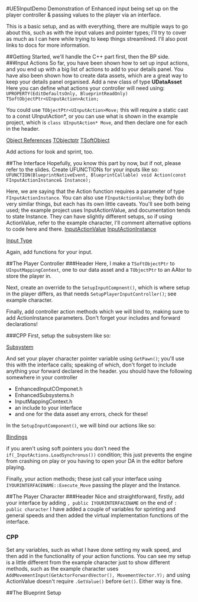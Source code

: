 #UE5InputDemo
 Demonstration of Enhanced input being set up on the player controller & passing values to the player via an interface.

 This is a basic setup, and as with everything, there are multiple ways to go about this, such as with the input values and pointer types; I'll try to cover as much as I can here while trying to keep things streamlined. I'll also post links to docs for more information.

 ##Getting Started, we'll handle the C++ part first, then the BP side.
 ###Input Actions
 So far, you have been shown how to set up input actions, and you end up with a big list of actions to add to your details panel. You have also been shown how to create data assets, which are a great way to keep your details panel organised.
 Add a new class of type **UDataAsset** Here you can define  what actions your controller will need using:
`UPROPERTY(EditDefaultsOnly, BlueprintReadOnly)
	TSoftObjectPtr<UInputAction>Action;`

You could use `TObjectPtr<UInputAction>Move;` this will require a static cast to a const UInputAction*, or you can use what is shown in the example project, which is `class UInputAction* Move`, and then declare one for each in the header.

[Object References](https://medium.com/advanced-blueprint-scripting-in-unreal-engine/object-references-in-blueprints-4c0df7f4dc1d)
[TObjectptr](https://docs.unrealengine.com/5.0/en-US/API/Runtime/CoreUObject/UObject/TObjectPtr/)
[TSoftObject](https://docs.unrealengine.com/5.3/en-US/API/Runtime/CoreUObject/UObject/TSoftObjectPtr/)

Add actions for look and sprint, too.

##The Interface
Hopefully, you know this part by now, but if not, please refer to the slides.
Create UFUNCTIONs for your inputs like so:
`UFUNCTION(BlueprintNativeEvent, BlueprintCallable)
	void Action(const FInputActionInstance& Instance);`

 Here, we are saying that the Action function requires a parameter of type `FInputActionInstance`. You can also use `FInputActionValue`; they both do very similar things, but each has its own little caveats. You'll see both being used; the example project uses InputActionValue, and documentation tends to state Instance. They can have slightly different setups, so if using ActionValue, refer to the example character, I'll comment alternative options to code here and there.
[InputActionValue](https://docs.unrealengine.com/5.3/en-US/API/Plugins/EnhancedInput/FInputActionValue/)
[InputActionInstance](https://docs.unrealengine.com/4.26/en-US/API/Plugins/EnhancedInput/FInputActionInstance/)

[Input Type](https://github.com/jayvicks86/UE5InputDemo/blob/main/Images/ActionInstance.jpg)

Again, add functions for your input.

##The Player Controller
###Header
Here, I make a `TSoftObjectPtr` to `UInputMappingContext`, one to our data asset and a `TObjectPtr` to an AAtor to store the player in. 

Next, create an override to the `SetupInputCompnent()`, which is where setup in the player differs, as that needs `SetupPlayerInputController()`; see example character. 

Finally, add controller action methods which we will bind to, making sure to add ActionInstance parameters.
Don't forget your includes and forward declarations!

###CPP
First, setup the subsystem like so:

[Subsystem](https://github.com/jayvicks86/UE5InputDemo/blob/main/Images/Subsystem.png)

And set your player character pointer variable using `GetPawn()`; you'll use this with the interface calls; speaking of which, don't forget to include anything your forward declared in the header.
 you should have the following somewhere in your controller
 - EnhancedInputCOmponet.h
 - EnhancedSubsystems.h
 - InputMappingContext.h
 - an include to your interface
 - and one for the data asset
any errors, check for these!

In the `SetupInputComponent()`, we will bind our actions like so:

[Bindings](https://github.com/jayvicks86/UE5InputDemo/blob/main/Images/Bindings.png)

if you aren't using soft pointers you don't need the `if(_InputActions.LoadSynchronus())` condition; this just prevents the engine from crashing on play or you having to open your DA in the editor before playing.

Finally, your action methods; these just call your interface using `IYOURINTERFACENAME::Execute_Move` passing the player and the Instance.

##The Player Character
###Header
Nice and straightforward, firstly, add your interface by adding `, public IYOURINTERFACENAME` on the end of `: public character`
I have added a couple of variables for sprinting and general speeds and then added the virtual implementation functions of the interface.

### CPP

Set any variables, such as what I have done setting my walk speed, and then add in the functionality of your action functions. You can see my setup is a little different from the example character just to show different methods, such as the example character uses `AddMovementInput(GetActorForwardVector(), MovementVector.Y);` and using ActionValue doesn't require `.GetValue()` before `Get()`. Either way is fine.


##The Blueprint Setup

